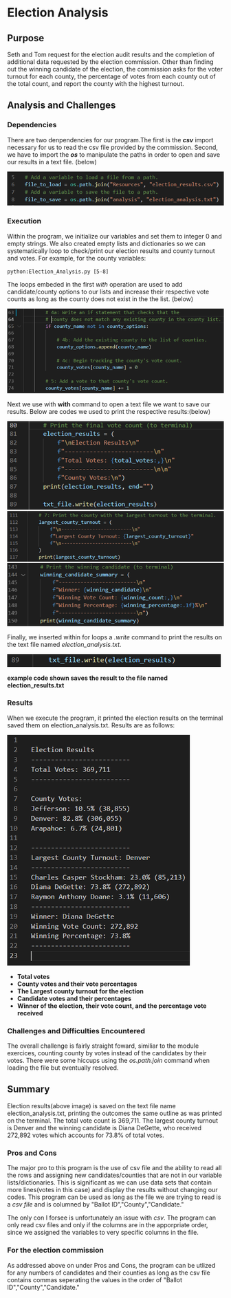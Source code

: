 # Election Analysis

## Purpose
Seth and Tom request for the election audit results and the completion of additional data requested by the election commission. Other than finding out the winning candidate of the election, the commission asks for the voter turnout for each county, the percentage of votes from each county out of the total count, and report the county with the highest turnout.

## Analysis and Challenges
### Dependencies
There are two denpendencies for our program.The first is the **_csv_** import necessary for us to read the csv file provided by the commission. Second, we have to import the **_os_** to manipulate the paths in order to open and save our results in a text file. (below)

![](Resources/paths.PNG)


### Execution 
Within the program, we initialize our variables and set them to integer 0 and empty strings. We also created empty lists and dictionaries so we can systematically loop to check/print our election results and county turnout and votes. For example, for the county variables:

```
python:Election_Analysis.py [5-8]
```
The loops embeded in the first _with_ operation are used to add candidate/county options to our lists and increase their respective vote counts as long as the county does not exist in the the list. (below)

![](Resources/loop.PNG)


Next we use with **with** command to open a text file we want to save our results. Below are codes we used to print the respective results:(below)

![](Resources/print1.PNG)![](Resources/print2.PNG)![](Resources/print3.PNG)


Finally, we inserted within for loops a _.write_ command to print the results on the text file named _election_analysis.txt_.

![](Resources/write.PNG)

**example code shown saves the result to the file named election_results.txt**

### Results
When we execute the program, it printed the election results on the terminal saved them on election_analysis.txt. Results are as follows:

![](Resources/election_results.PNG)

- **Total votes**
- **County votes and their vote percentages**
- **The Largest county turnout for the election**
- **Candidate votes and their percentages**
- **Winner of the election, their vote count, and the percentage vote received**

### Challenges and Difficulties Encountered
The overall challenge is fairly straight foward, similiar to the module exercices, counting county by votes instead of the candidates by their votes. There were some hiccups using the _os.path.join_ command when loading the file but eventually resolved.

## Summary
Election results(above image) is saved on the text file name election_analysis.txt, printing the outcomes the same outline as was printed on the terminal. The total vote count is 369,711. The largest county turnout is Denver and the winning candidate is Diana DeGette, who received 272,892 votes which accounts for 73.8% of total votes.


### Pros and Cons
The major pro to this program is the use of csv file and the ability to read all the rows and assigning new candidates/counties that are not in our variable lists/dictionaries. This is significant as we can use data sets that contain more lines(votes in this case) and display the results without changing our codes. This program can be used as long as the file we are trying to read is a _csv file_ and is columned by "Ballot ID","County","Candidate."

The only con I forsee is unfortunately an issue with _csv_. The program can only read csv files and only if the columns are in the apporpriate order, since we assigned the variables to very specific columns in the file.

### For the election commission
As addressed above on under Pros and Cons, the program can be utlized for any numbers of candidates and their counties as long as the csv file contains commas seperating the values in the order of "Ballot ID","County","Candidate."
